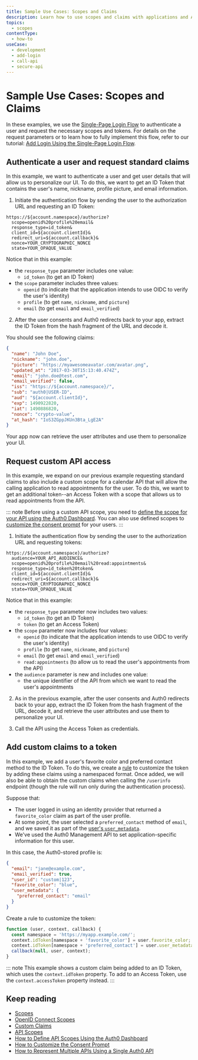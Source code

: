 ```yaml
---
title: Sample Use Cases: Scopes and Claims
description: Learn how to use scopes and claims with applications and APIs.
topics:
  - scopes
contentType:
  - how-to
useCase:
  - development
  - add-login
  - call-api
  - secure-api
---
```

# Sample Use Cases: Scopes and Claims

In these examples, we use the [Single-Page Login Flow](/flows/concepts/single-page-login-flow) to authenticate a user and request the necessary scopes and tokens. For details on the request parameters or to learn how to fully implement this flow, refer to our tutorial: [Add Login Using the Single-Page Login Flow](/flows/guides/single-page-login-flow/add-login-using-single-page-login-flow).

## Authenticate a user and request standard claims

In this example, we want to authenticate a user and get user details that will allow us to personalize our UI. To do this, we want to get an ID Token that contains the user's name, nickname, profile picture, and email information.

1. Initiate the authentication flow by sending the user to the authorization URL and requesting an ID Token:

```text
https://${account.namespace}/authorize?
  scope=openid%20profile%20email&
  response_type=id_token&
  client_id=${account.clientId}&
  redirect_uri=${account.callback}&
  nonce=YOUR_CRYPTOGRAPHIC_NONCE
  state=YOUR_OPAQUE_VALUE
```

Notice that in this example: 

* the `response_type` parameter includes one value:
  * `id_token` (to get an ID Token)
* the `scope` parameter includes three values: 
  * `openid` (to indicate that the application intends to use OIDC to verify the user's identity)
  * `profile` (to get `name`, `nickname`, and `picture`)
  * `email` (to get `email` and `email_verified`)

2. After the user consents and Auth0 redirects back to your app, extract the ID Token from the hash fragment of the URL and decode it.

You should see the following claims:

```json
{
  "name": "John Doe",
  "nickname": "john.doe",
  "picture": "https://myawesomeavatar.com/avatar.png",
  "updated_at": "2017-03-30T15:13:40.474Z",
  "email": "john.doe@test.com",
  "email_verified": false,
  "iss": "https://${account.namespace}/",
  "sub": "auth0|USER-ID",
  "aud": "${account.clientId}",
  "exp": 1490922820,
  "iat": 1490886820,
  "nonce": "crypto-value",
  "at_hash": "IoS3ZGppJKUn3Bta_LgE2A"
}
```

Your app now can retrieve the user attributes and use them to personalize your UI.


## Request custom API access

In this example, we expand on our previous example requesting standard claims to also include a custom scope for a calendar API that will allow the calling application to read appointments for the user. To do this, we want to get an additional token--an Access Token with a scope that allows us to read appointments from the API.

::: note
Before using a custom API scope, you need to [define the scope for your API using the Auth0 Dashboard](/scopes/current/guides/define-api-scope-dashboard). You can also use defined scopes to [customize the consent prompt](/scopes/current/guides/customize-consent-prompt) for your users.
:::

1. Initiate the authentication flow by sending the user to the authorization URL and requesting tokens:

```text
https://${account.namespace}/authorize?
  audience=YOUR_API_AUDIENCE&
  scope=openid%20profile%20email%20read:appointments&
  response_type=id_token%20token&
  client_id=${account.clientId}&
  redirect_uri=${account.callback}&
  nonce=YOUR_CRYPTOGRAPHIC_NONCE
  state=YOUR_OPAQUE_VALUE
```

Notice that in this example:

* the `response_type` parameter now includes two values:
  * `id_token` (to get an ID Token)
  * `token` (to get an Access Token)
* the `scope` parameter now includes four values: 
  * `openid` (to indicate that the application intends to use OIDC to verify the user's identity)
  * `profile` (to get `name`, `nickname`, and `picture`)
  * `email` (to get `email` and `email_verified`)
  * `read:appointments` (to allow us to read the user's appointments from the API)
* the `audience` parameter is new and includes one value:
  * the unique identifier of the API from which we want to read the user's appointments

2. As in the previous example, after the user consents and Auth0 redirects back to your app, extract the ID Token from the hash fragment of the URL, decode it, and retrieve the user attributes and use them to personalize your UI.

3. Call the API using the Access Token as credentials.


## Add custom claims to a token

In this example, we add a user's favorite color and preferred contact method to the ID Token. To do this, we create a [rule](/rules) to customize the token by adding these claims using a namespaced format. Once added, we will also be able to obtain the custom claims when calling the `/userinfo` endpoint (though the rule will run only during the authentication process).

Suppose that:

* The user logged in using an identity provider that returned a `favorite_color` claim as part of the user profile.
* At some point, the user selected a `preferred_contact` method of `email`, and we saved it as part of the [user's `user_metadata`](/users/concepts/overview-user-metadata).
* We've used the Auth0 Management API to set application-specific information for this user.

In this case, the Auth0-stored profile is:

```json
{
  "email": "jane@example.com",
  "email_verified": true,
  "user_id": "custom|123",
  "favorite_color": "blue",
  "user_metadata": {
    "preferred_contact": "email"
  }
}
```

Create a rule to customize the token:

```js
function (user, context, callback) {
  const namespace = 'https://myapp.example.com/';
  context.idToken[namespace + 'favorite_color'] = user.favorite_color;
  context.idToken[namespace + 'preferred_contact'] = user.user_metadata.preferred_contact;
  callback(null, user, context);
}
```

::: note
This example shows a custom claim being added to an ID Token, which uses the `context.idToken` property. To add to an Access Token, use the `context.accessToken` property instead.
:::

## Keep reading

- [Scopes](/scopes)
- [OpenID Connect Scopes](/scopes/current/oidc-scopes)
- [Custom Claims](/scopes/current/custom-claims)
- [API Scopes](/scopes/current/api-scopes)
- [How to Define API Scopes Using the Auth0 Dashboard](/scopes/current/guides/define-api-scopes-dashboard)
- [How to Customize the Consent Prompt](/scopes/current/guides/customize-consent-prompt)
- [How to Represent Multiple APIs Using a Single Auth0 API](/api-auth/tutorials/represent-multiple-apis)

